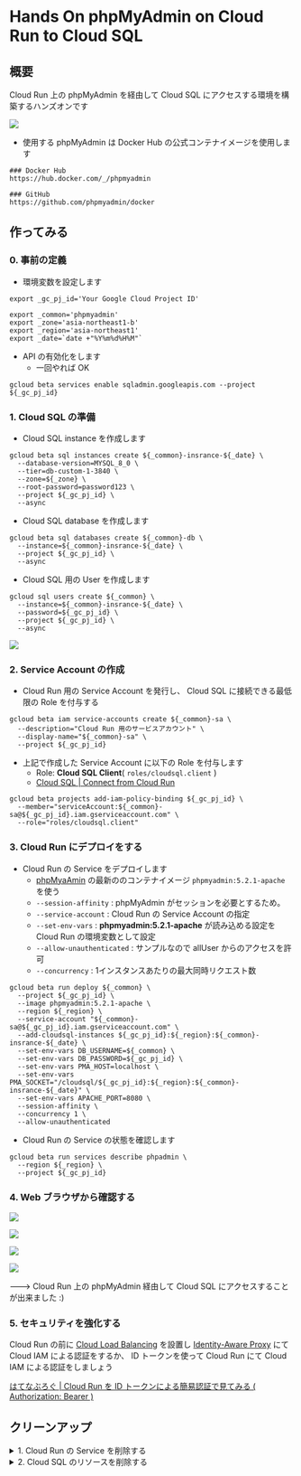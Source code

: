 # Hands On phpMyAdmin on Cloud Run to Cloud SQL

## 概要

Cloud Run 上の phpMyAdmin を経由して Cloud SQL にアクセスする環境を構築するハンズオンです

![](./overview.png)

+ 使用する phpMyAdmin は Docker Hub の公式コンテナイメージを使用します

```
### Docker Hub
https://hub.docker.com/_/phpmyadmin

### GitHub
https://github.com/phpmyadmin/docker
```

## 作ってみる

### 0. 事前の定義

+ 環境変数を設定します

```
export _gc_pj_id='Your Google Cloud Project ID'

export _common='phpmyadmin'
export _zone='asia-northeast1-b'
export _region='asia-northeast1'
export _date=`date +"%Y%m%d%H%M"`
```

+ API の有効化をします
  + 一回やれば OK

```
gcloud beta services enable sqladmin.googleapis.com --project ${_gc_pj_id}
```

### 1. Cloud SQL の準備

+ Cloud SQL instance を作成します

```
gcloud beta sql instances create ${_common}-insrance-${_date} \
  --database-version=MYSQL_8_0 \
  --tier=db-custom-1-3840 \
  --zone=${_zone} \
  --root-password=password123 \
  --project ${_gc_pj_id} \
  --async
```

+ Cloud SQL database を作成します

```
gcloud beta sql databases create ${_common}-db \
  --instance=${_common}-insrance-${_date} \
  --project ${_gc_pj_id} \
  --async
```

+ Cloud SQL 用の User を作成します

```
gcloud sql users create ${_common} \
  --instance=${_common}-insrance-${_date} \
  --password=${_gc_pj_id} \
  --project ${_gc_pj_id} \
  --async
```

![](./_img/01.png)

### 2. Service Account の作成

+ Cloud Run 用の Service Account を発行し、 Cloud SQL に接続できる最低限の Role を付与する

```
gcloud beta iam service-accounts create ${_common}-sa \
  --description="Cloud Run 用のサービスアカウント" \
  --display-name="${_common}-sa" \
  --project ${_gc_pj_id}
```

+ 上記で作成した Service Account に以下の Role を付与します
  + Role: **Cloud SQL Client**( `roles/cloudsql.client` )
  + [Cloud SQL | Connect from Cloud Run](https://cloud.google.com/sql/docs/mysql/connect-run#configure)

```
gcloud beta projects add-iam-policy-binding ${_gc_pj_id} \
  --member="serviceAccount:${_common}-sa@${_gc_pj_id}.iam.gserviceaccount.com" \
  --role="roles/cloudsql.client"
```

### 3. Cloud Run にデプロイをする

+ Cloud Run の Service をデプロイします
  + [phpMyaAmin](https://hub.docker.com/_/phpmyadmin) の最新ののコンテナイメージ `phpmyadmin:5.2.1-apache` を使う
  + `--session-affinity` : phpMyAdmin がセッションを必要とするため。
  + `--service-account` : Cloud Run の Service Account の指定
  + `--set-env-vars` : **phpmyadmin:5.2.1-apache** が読み込める設定を Cloud Run の環境変数として設定
  + `--allow-unauthenticated` : サンプルなので allUser からのアクセスを許可
  + `--concurrency` : 1インスタンスあたりの最大同時リクエスト数

```
gcloud beta run deploy ${_common} \
  --project ${_gc_pj_id} \
  --image phpmyadmin:5.2.1-apache \
  --region ${_region} \
  --service-account "${_common}-sa@${_gc_pj_id}.iam.gserviceaccount.com" \
  --add-cloudsql-instances ${_gc_pj_id}:${_region}:${_common}-insrance-${_date} \
  --set-env-vars DB_USERNAME=${_common} \
  --set-env-vars DB_PASSWORD=${_gc_pj_id} \
  --set-env-vars PMA_HOST=localhost \
  --set-env-vars PMA_SOCKET="/cloudsql/${_gc_pj_id}:${_region}:${_common}-insrance-${_date}" \
  --set-env-vars APACHE_PORT=8080 \
  --session-affinity \
  --concurrency 1 \
  --allow-unauthenticated
```

+ Cloud Run の Service の状態を確認します

```
gcloud beta run services describe phpadmin \
  --region ${_region} \
  --project ${_gc_pj_id}
```

### 4. Web ブラウザから確認する

![](./_img/02.png)

![](./_img/03.png)

![](./_img/04.png)

![](./_img/05.png)

---> Cloud Run 上の phpMyAdmin 経由して Cloud SQL にアクセスすることが出来ました :)

### 5. セキュリティを強化する 

Cloud Run の前に [Cloud Load Balancing](https://cloud.google.com/load-balancing) を設置し [Identity-Aware Proxy](https://cloud.google.com/iap) にて Cloud IAM による認証をするか、 ID トークンを使って Cloud Run にて Cloud IAM による認証をしましょう

[はてなぶろぐ | Cloud Run を ID トークンによる簡易認証で見てみる ( Authorization: Bearer )](https://iganari.hatenablog.com/entry/2022/02/12/173547)

## クリーンアップ

<details>
<summary>1. Cloud Run の Service を削除する</summary>

```
gcloud beta run services delete ${_common} \
  --region ${_region} \
  --project ${_gc_pj_id}
```

</details>

<details>
<summary>2. Cloud SQL のリソースを削除する</summary>

```
gcloud sql users delete ${_common} \
  --instance=${_common}-insrance-${_date} \
  --project ${_gc_pj_id} \
  --async

gcloud beta sql databases delete ${_common}-db \
  --instance=${_common}-insrance-${_date} \
  --project ${_gc_pj_id}

gcloud beta sql instances delete ${_common}-insrance-${_date} \
  --project ${_gc_pj_id}
```

</details>
